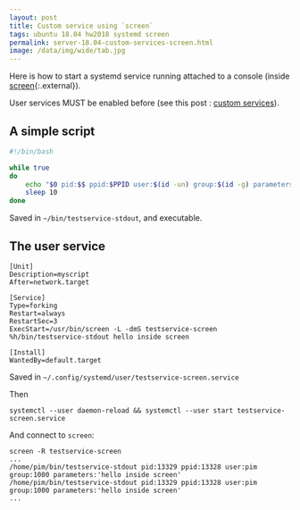 ```yaml
---
layout: post
title: Custom service using `screen`
tags: ubuntu 18.04 hw2018 systemd screen
permalink: server-18.04-custom-services-screen.html
image: /data/img/wide/tab.jpg
---
```


Here is how to start a systemd service running attached to a console (inside [screen](http://manpages.ubuntu.com/manpages/bionic/man1/screen.1.html){:.external}).

User services MUST be enabled before (see this post : [custom services](/server-18.04-custom-services.html)).

## A simple script
```bash
#!/bin/bash

while true
do
	echo "$0 pid:$$ ppid:$PPID user:$(id -un) group:$(id -g) parameters:'$@'"
	sleep 10
done
```
Saved in `~/bin/testservice-stdout`, and executable.

## The user service
```config
[Unit]
Description=myscript
After=network.target

[Service]
Type=forking
Restart=always
RestartSec=3
ExecStart=/usr/bin/screen -L -dmS testservice-screen %h/bin/testservice-stdout hello inside screen

[Install]
WantedBy=default.target
```
Saved in `~/.config/systemd/user/testservice-screen.service`

Then
```console
systemctl --user daemon-reload && systemctl --user start testservice-screen.service
```

And connect to `screen`:
```console
screen -R testservice-screen
...
/home/pim/bin/testservice-stdout pid:13329 ppid:13328 user:pim group:1000 parameters:'hello inside screen'
/home/pim/bin/testservice-stdout pid:13329 ppid:13328 user:pim group:1000 parameters:'hello inside screen'
...
```